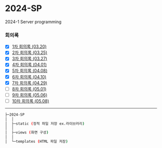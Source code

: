 # 2024-SP
2024-1 Server programming

### 회의록
- [x] [1차 회의록 (03.20)](./회의록/팀프로젝트%20지도%20활동보고서(03.20).pdf)
- [x] [2차 회의록 (03.25)](./회의록/팀프로젝트%20지도%20활동보고서(03.25).pdf)
- [x] [3차 회의록 (03.27)](./회의록/팀프로젝트%20지도%20활동보고서(03.27).pdf)
- [x] [4차 회의록 (04.01)](./회의록/팀프로젝트%20지도%20활동보고서(04.01).pdf)
- [x] [5차 회의록 (04.08)](./회의록/팀프로젝트%20지도%20활동보고서(04.08).pdf)
- [x] [6차 회의록 (04.10)](./회의록/팀프로젝트%20지도%20활동보고서(04.10).pdf)
- [x] [7차 회의록 (04.29)](./회의록/팀프로젝트%20지도%20활동보고서(04.29).pdf)
- [ ] [8차 회의록 (05.01)](./회의록/팀프로젝트%20지도%20활동보고서(05.01).pdf)
- [ ] [9차 회의록 (05.06)](./회의록/팀프로젝트%20지도%20활동보고서(05.06).pdf)
- [ ] [10차 회의록 (05.08)](./회의록/팀프로젝트%20지도%20활동보고서(05.08).pdf)
---
```sh
├─2024-SP
│  │
│  ├─static (정적 파일 저장 ex.라이브러리)
│  │
│  ├─views (화면 구성)
│  │
│  └─templates (HTML 파일 저장)
```

